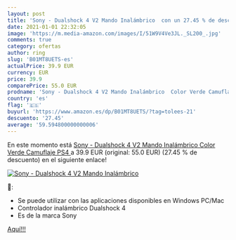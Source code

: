 ```yaml
---
layout: post
title: 'Sony - Dualshock 4 V2 Mando Inalámbrico  con un 27.45 % de descuento'
date: 2021-01-01 22:32:05
image: 'https://m.media-amazon.com/images/I/51W9V4Ve3JL._SL200_.jpg'
comments: true
category: ofertas
author: ring
slug: 'B01MT8UETS-es'
actualPrice: 39.9 EUR
currency: EUR
price: 39.9
comparePrice: 55.0 EUR
prodname: 'Sony - Dualshock 4 V2 Mando Inalámbrico  Color Verde Camuflaje  PS4 '
country: 'es'
flag: '🇪🇸'
buyurl: 'https://www.amazon.es/dp/B01MT8UETS/?tag=tolees-21'
descuento: '27.45'
average: '59.594800000000006'
---
```


En este momento está [Sony - Dualshock 4 V2 Mando Inalámbrico  Color Verde Camuflaje  PS4 ](https://www.amazon.es/dp/B01MT8UETS/?tag=tolees-21) a 39.9 EUR (original: 55.0 EUR) (27.45 %  de descuento) en el siguiente enlace!

[![Sony - Dualshock 4 V2 Mando Inalámbrico ](https://m.media-amazon.com/images/I/51W9V4Ve3JL._SL200_.jpg)](https://www.amazon.es/dp/B01MT8UETS/?tag=tolees-21)

🔎:

- Se puede utilizar con las aplicaciones disponibles en Windows PC/Mac
- Controlador inalámbrico Dualshock 4
- Es de la marca Sony

[Aquí!!!](https://www.amazon.es/dp/B01MT8UETS/?tag=tolees-21)
